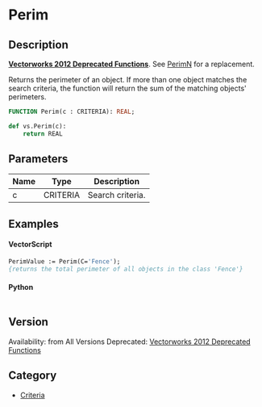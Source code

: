 # Perim

## Description
<b>[Vectorworks 2012 Deprecated Functions](../../Common/Versions/Vectorworks%202012.md)</b>. See [PerimN](PerimN.md) for a replacement.

Returns the perimeter of an object. If more than one object matches the search criteria, the function will return the sum of the matching objects' perimeters.

```pascal
FUNCTION Perim(c : CRITERIA): REAL;
```

```python
def vs.Perim(c):
    return REAL
```

## Parameters
|Name|Type|Description|
|---|---|---|
|c|CRITERIA|Search criteria.|

## Examples
#### VectorScript ####
```pascal
PerimValue := Perim(C='Fence');
{returns the total perimeter of all objects in the class 'Fence'}
```
#### Python ####
```python

```

## Version
Availability: from All Versions
Deprecated: [Vectorworks 2012 Deprecated Functions](../../Common/Versions/Vectorworks%202012.md)

## Category
* [Criteria](../Categories/Criteria.md)
